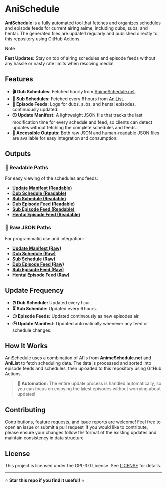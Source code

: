 # AniSchedule

**AniSchedule** is a fully automated tool that fetches and organizes schedules and episode feeds for current airing anime, including dubs, subs, and hentai. The generated files are updated regularly and published directly to this repository using GitHub Actions.

> [!NOTE]
> **Fast Updates:** Stay on top of airing schedules and episode feeds without any hassle or nasty rate limits when resolving media!

## Features

- **🎬 Dub Schedules:** Fetched hourly from [AnimeSchedule.net](https://www.animeschedule.net).
- **📅 Sub Schedules:** Fetched every 6 hours from [AniList](https://anilist.co).
- **📜 Episode Feeds:** Logs for dubs, subs, and hentai episodes, continuously updated.
- **🕒 Update Manifest:** A lightweight JSON file that tracks the last modification time for every schedule and feed, so clients can detect updates without fetching the complete schedules and feeds.
- **📄 Accessible Outputs:** Both raw JSON and human-readable JSON files are available for easy integration and consumption.

## Outputs

### 📝 Readable Paths
For easy viewing of the schedules and feeds:

- **[Update Manifest (Readable)](https://github.com/RockinChaos/AniSchedule/blob/master/readable/last-updated-readable.json)**
- **[Dub Schedule (Readable)](https://github.com/RockinChaos/AniSchedule/blob/master/readable/dub-schedule-readable.json)**
- **[Sub Schedule (Readable)](https://github.com/RockinChaos/AniSchedule/blob/master/readable/sub-schedule-readable.json)**
- **[Dub Episode Feed (Readable)](https://github.com/RockinChaos/AniSchedule/blob/master/readable/dub-episode-feed-readable.json)**
- **[Sub Episode Feed (Readable)](https://github.com/RockinChaos/AniSchedule/blob/master/readable/sub-episode-feed-readable.json)**
- **[Hentai Episode Feed (Readable)](https://github.com/RockinChaos/AniSchedule/blob/master/readable/hentai-episode-feed-readable.json)**

### 📡 Raw JSON Paths
For programmatic use and integration:

- **[Update Manifest (Raw)](https://github.com/RockinChaos/AniSchedule/blob/master/raw/last-updated.json)**
- **[Dub Schedule (Raw)](https://github.com/RockinChaos/AniSchedule/blob/master/raw/dub-schedule.json)**
- **[Sub Schedule (Raw)](https://github.com/RockinChaos/AniSchedule/blob/master/raw/sub-schedule.json)**
- **[Dub Episode Feed (Raw)](https://github.com/RockinChaos/AniSchedule/blob/master/raw/dub-episode-feed.json)**
- **[Sub Episode Feed (Raw)](https://github.com/RockinChaos/AniSchedule/blob/master/raw/sub-episode-feed.json)**
- **[Hentai Episode Feed (Raw)](https://github.com/RockinChaos/AniSchedule/blob/master/raw/hentai-episode-feed.json)**

## Update Frequency

- **⏰ Dub Schedule:** Updated every hour.
- **⏳ Sub Schedule:** Updated every 6 hours.
- **📺 Episode Feeds:** Updated continuously as new episodes air.
- **🕒 Update Manifest:** Updated automatically whenever any feed or schedule changes.

## How It Works

AniSchedule uses a combination of APIs from **AnimeSchedule.net** and **AniList** to fetch scheduling data. The data is processed and sorted into episode feeds and schedules, then uploaded to this repository using GitHub Actions.

> 🔄 **Automation:** The entire update process is handled automatically, so you can focus on enjoying the latest episodes without worrying about updates!

## Contributing

Contributions, feature requests, and issue reports are welcome! Feel free to open an issue or submit a pull request. If you would like to contribute, please ensure your changes follow the format of the existing updates and maintain consistency in data structure.

## License

This project is licensed under the GPL-3.0 License. See [LICENSE](https://github.com/RockinChaos/AniSchedule/blob/master/LICENSE) for details.

---

:star: **Star this repo if you find it useful!** :star:
